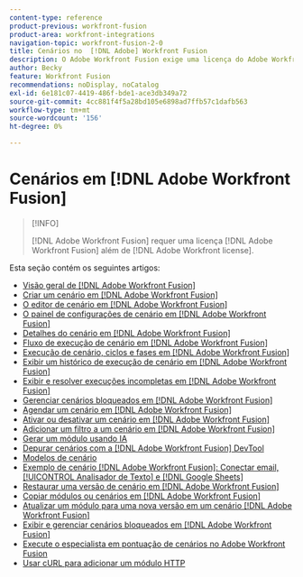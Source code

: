 ```yaml
---
content-type: reference
product-previous: workfront-fusion
product-area: workfront-integrations
navigation-topic: workfront-fusion-2-0
title: Cenários no  [!DNL Adobe] Workfront Fusion
description: O Adobe Workfront Fusion exige uma licença do Adobe Workfront Fusion, além de uma licença do Adobe Workfront.
author: Becky
feature: Workfront Fusion
recommendations: noDisplay, noCatalog
exl-id: 6e181c07-4419-486f-bde1-ace3db349a72
source-git-commit: 4cc881f4f5a28bd105e6898ad7ffb57c1dafb563
workflow-type: tm+mt
source-wordcount: '156'
ht-degree: 0%

---
```


# Cenários em [!DNL Adobe Workfront Fusion]

>[!INFO]
>
>[!DNL Adobe Workfront Fusion] requer uma licença [!DNL Adobe Workfront Fusion] além de [!DNL Adobe Workfront license].

Esta seção contém os seguintes artigos:

* [Visão geral de [!DNL Adobe Workfront Fusion]](../../workfront-fusion/scenarios/scenario-overview.md)
* [Criar um cenário em  [!DNL Adobe Workfront Fusion]](../../workfront-fusion/scenarios/create-a-scenario.md)
* [O editor de cenário em  [!DNL Adobe Workfront Fusion]](../../workfront-fusion/scenarios/scenario-editor.md)
* [O painel de configurações de cenário em  [!DNL Adobe Workfront Fusion]](../../workfront-fusion/scenarios/scenario-settings-panel.md)
* [Detalhes do cenário em  [!DNL Adobe Workfront Fusion]](../../workfront-fusion/scenarios/scenario-detail.md)
* [Fluxo de execução de cenário em  [!DNL Adobe Workfront Fusion]](../../workfront-fusion/scenarios/scenario-execution-flow.md)
* [Execução de cenário, ciclos e fases em  [!DNL Adobe Workfront Fusion]](../../workfront-fusion/scenarios/scenario-execution-cycles-phases.md)
* [Exibir um histórico de execução de cenário em  [!DNL Adobe Workfront Fusion]](../../workfront-fusion/scenarios/view-scenario-execution-history.md)
* [Exibir e resolver execuções incompletas em [!DNL Adobe Workfront Fusion]](../../workfront-fusion/scenarios/view-and-resolve-incomplete-executions.md)
* [Gerenciar cenários bloqueados em  [!DNL Adobe Workfront Fusion]](../../workfront-fusion/scenarios/view-and-manage-locked-scenarios.md)
* [Agendar um cenário em  [!DNL Adobe Workfront Fusion]](../../workfront-fusion/scenarios/schedule-a-scenario.md)
* [Ativar ou desativar um cenário em  [!DNL Adobe Workfront Fusion]](../../workfront-fusion/scenarios/activate-or-inactivate-scenario.md)
* [Adicionar um filtro a um cenário em [!DNL Adobe Workfront Fusion]](../../workfront-fusion/scenarios/add-a-filter-to-a-scenario.md)
* [Gerar um módulo usando IA](/help/quicksilver/workfront-fusion/scenarios/add-a-module-with-ai.md)
* [Depurar cenários com a  [!DNL Adobe Workfront Fusion] DevTool](../../workfront-fusion/scenarios/debug-scenarios-with-dev-tool.md)
* [Modelos de cenário](/help/quicksilver/workfront-fusion/scenarios/templates/fusion-templates.md)
* [Exemplo de cenário [!DNL Adobe Workfront Fusion]: Conectar email, [!UICONTROL Analisador de Texto] e [!DNL Google Sheets]](../../workfront-fusion/scenarios/example-connect-email-text-parser-gsheets.md)
* [Restaurar uma versão de cenário em  [!DNL Adobe Workfront Fusion]](../../workfront-fusion/scenarios/restore-a-scenario-version.md)
* [Copiar módulos ou cenários em  [!DNL Adobe Workfront Fusion]](../../workfront-fusion/scenarios/copy-modules-or-scenarios.md)
* [Atualizar um módulo para uma nova versão em um cenário  [!DNL Adobe Workfront Fusion] ](../../workfront-fusion/scenarios/update-module-to-new-version.md)
* [Exibir e gerenciar cenários bloqueados em [!DNL Adobe Workfront Fusion]](../../workfront-fusion/scenarios/view-and-manage-locked-scenarios.md)
* [Execute o especialista em pontuação de cenários no Adobe Workfront Fusion](/help/quicksilver/workfront-fusion/scenarios/run-scenario-scoring.md)
* [Usar cURL para adicionar um módulo HTTP](/help/quicksilver/workfront-fusion/scenarios/use-curl-create-http.md)




